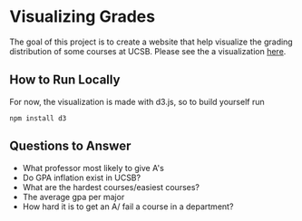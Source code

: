 # Visualizing Grades

The goal of this project is to create a website that help visualize the grading distribution of some courses at UCSB. Please see the a visualization [here](https://sir-teo.github.io/visualizing-grades/).

## How to Run Locally

For now, the visualization is made with d3.js, so to build yourself run

```
npm install d3
```

## Questions to Answer

- What professor most likely to give A's
- Do GPA inflation exist in UCSB?
- What are the hardest courses/easiest courses?
- The average gpa per major
- How hard it is to get an A/ fail a course in a department?